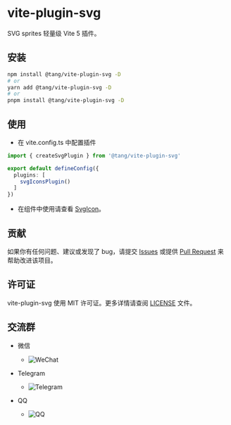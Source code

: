# vite-plugin-svg

SVG sprites 轻量级 Vite 5 插件。

## 安装

```bash
npm install @tang/vite-plugin-svg -D
# or
yarn add @tang/vite-plugin-svg -D
# or
pnpm install @tang/vite-plugin-svg -D
```

## 使用

- 在 vite.config.ts 中配置插件

```ts
import { createSvgPlugin } from '@tang/vite-plugin-svg'

export default defineConfig({
  plugins: [
    svgIconsPlugin()
  ]
})
```

- 在组件中使用请查看 [SvgIcon](https://gitee.com/tangllty/vite-plugin-svg/blob/master/playground/src/components/SvgIcon/index.vue)。

## 贡献

如果你有任何问题、建议或发现了 bug，请提交 [Issues](https://gitee.com/tangllty/vite-plugin-svg/issues/new) 或提供 [Pull Request](https://gitee.com/tangllty/vite-plugin-svg/pull/new) 来帮助改进该项目。

## 许可证

vite-plugin-svg 使用 MIT 许可证。更多详情请查阅 [LICENSE](https://gitee.com/tangllty/vite-plugin-svg/blob/master/LICENSE) 文件。

## 交流群

- 微信

  - ![WeChat](https://gitee.com/tangllty/tang-docs/raw/master/docs/public/wechat.png)
- Telegram

  - ![Telegram](https://gitee.com/tangllty/tang-docs/raw/master/docs/public/telegram.png)
- QQ

  - ![QQ](https://gitee.com/tangllty/tang-docs/raw/master/docs/public/qq.png)
